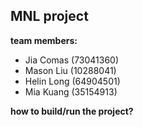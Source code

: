 ## MNL project

**team members:**

- Jia Comas (73041360)
- Mason Liu (10288041)
- Helin Long (64904501)
- Mia Kuang (35154913)

**how to build/run the project?**
